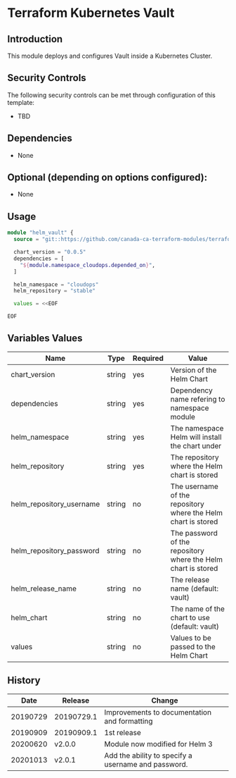 # Terraform Kubernetes Vault

## Introduction

This module deploys and configures Vault inside a Kubernetes Cluster.

## Security Controls

The following security controls can be met through configuration of this template:

* TBD

## Dependencies

* None

## Optional (depending on options configured):

* None

## Usage

```terraform
module "helm_vault" {
  source = "git::https://github.com/canada-ca-terraform-modules/terraform-kubernetes-vault?ref=v2.0.0"

  chart_version = "0.0.5"
  dependencies = [
    "${module.namespace_cloudops.depended_on}",
  ]

  helm_namespace = "cloudops"
  helm_repository = "stable"

  values = <<EOF

EOF
```

## Variables Values

| Name                     | Type   | Required | Value                                                         |
| ------------------------ | ------ | -------- | ------------------------------------------------------------- |
| chart_version            | string | yes      | Version of the Helm Chart                                     |
| dependencies             | string | yes      | Dependency name refering to namespace module                  |
| helm_namespace           | string | yes      | The namespace Helm will install the chart under               |
| helm_repository          | string | yes      | The repository where the Helm chart is stored                 |
| helm_repository_username | string | no       | The username of the repository where the Helm chart is stored |
| helm_repository_password | string | no       | The password of the repository where the Helm chart is stored |
| helm_release_name        | string | no       | The release name (default: vault)                             |
| helm_chart               | string | no       | The name of the chart to use (default: vault)                 |
| values                   | string | no       | Values to be passed to the Helm Chart                         |

## History

| Date     | Release    | Change                                              |
| -------- | ---------- | --------------------------------------------------- |
| 20190729 | 20190729.1 | Improvements to documentation and formatting        |
| 20190909 | 20190909.1 | 1st release                                         |
| 20200620 | v2.0.0     | Module now modified for Helm 3                      |
| 20201013 | v2.0.1     | Add the ability to specify a username and password. |
